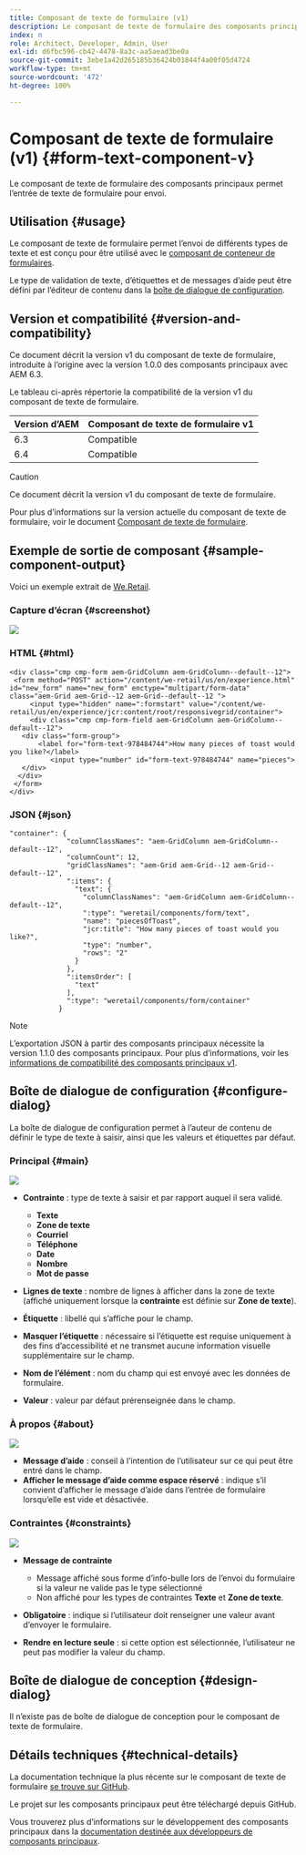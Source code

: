 ```yaml
---
title: Composant de texte de formulaire (v1)
description: Le composant de texte de formulaire des composants principaux permet l’entrée de texte de formulaire pour envoi.
index: n
role: Architect, Developer, Admin, User
exl-id: d6fbc596-cb42-4478-8a3c-aa5aead3be0a
source-git-commit: 3ebe1a42d265185b36424b01844f4a00f05d4724
workflow-type: tm+mt
source-wordcount: '472'
ht-degree: 100%

---
```


# Composant de texte de formulaire (v1) {#form-text-component-v}

Le composant de texte de formulaire des composants principaux permet l’entrée de texte de formulaire pour envoi.

## Utilisation {#usage}

Le composant de texte de formulaire permet l’envoi de différents types de texte et est conçu pour être utilisé avec le [composant de conteneur de formulaires](form-container-v1.md).

Le type de validation de texte, d’étiquettes et de messages d’aide peut être défini par l’éditeur de contenu dans la [boîte de dialogue de configuration](#configure-dialog).

## Version et compatibilité {#version-and-compatibility}

Ce document décrit la version v1 du composant de texte de formulaire, introduite à l’origine avec la version 1.0.0 des composants principaux avec AEM 6.3.

Le tableau ci-après répertorie la compatibilité de la version v1 du composant de texte de formulaire.

| Version d’AEM | Composant de texte de formulaire v1 |
|--- |--- |
| 6.3 | Compatible |
| 6.4 | Compatible |

>[!CAUTION]
>
>Ce document décrit la version v1 du composant de texte de formulaire.
>
>Pour plus d’informations sur la version actuelle du composant de texte de formulaire, voir le document [Composant de texte de formulaire](/help/components/forms/form-text.md).

## Exemple de sortie de composant {#sample-component-output}

Voici un exemple extrait de [We.Retail](https://helpx.adobe.com/fr/experience-manager/6-4/sites/developing/using/we-retail.html).

### Capture d’écran {#screenshot}

![](/help/assets/chlimage_1-22.png)

### HTML {#html}

```
<div class="cmp cmp-form aem-GridColumn aem-GridColumn--default--12">
 <form method="POST" action="/content/we-retail/us/en/experience.html" id="new_form" name="new_form" enctype="multipart/form-data" class="aem-Grid aem-Grid--12 aem-Grid--default--12 ">
     <input type="hidden" name=":formstart" value="/content/we-retail/us/en/experience/jcr:content/root/responsivegrid/container">
     <div class="cmp cmp-form-field aem-GridColumn aem-GridColumn--default--12">
   <div class="form-group">
       <label for="form-text-978484744">How many pieces of toast would you like?</label>
          <input type="number" id="form-text-978484744" name="pieces">
   </div>
  </div>
 </form>
</div>
```

### JSON {#json}

```
"container": {
              "columnClassNames": "aem-GridColumn aem-GridColumn--default--12",
              "columnCount": 12,
              "gridClassNames": "aem-Grid aem-Grid--12 aem-Grid--default--12",
              ":items": {
                "text": {
                  "columnClassNames": "aem-GridColumn aem-GridColumn--default--12",
                  ":type": "weretail/components/form/text",
                  "name": "piecesOfToast",
                  "jcr:title": "How many pieces of toast would you like?",
                  "type": "number",
                  "rows": "2"
                }
              },
              ":itemsOrder": [
                "text"
              ],
              ":type": "weretail/components/form/container"
            }
```

>[!NOTE]
>
>L’exportation JSON à partir des composants principaux nécessite la version 1.1.0 des composants principaux. Pour plus d’informations, voir les [informations de compatibilité des composants principaux v1](/help/versions.md).

## Boîte de dialogue de configuration {#configure-dialog}

La boîte de dialogue de configuration permet à l’auteur de contenu de définir le type de texte à saisir, ainsi que les valeurs et étiquettes par défaut.

### Principal {#main}

![](/help/assets/chlimage_1-23.png)

* **Contrainte** : type de texte à saisir et par rapport auquel il sera validé.

   * **Texte**
   * **Zone de texte**
   * **Courriel**
   * **Téléphone**
   * **Date**
   * **Nombre**
   * **Mot de passe**

* **Lignes de texte** : nombre de lignes à afficher dans la zone de texte (affiché uniquement lorsque la **contrainte** est définie sur **Zone de texte**).

* **Étiquette** : libellé qui s’affiche pour le champ.
* **Masquer l’étiquette** : nécessaire si l’étiquette est requise uniquement à des fins d’accessibilité et ne transmet aucune information visuelle supplémentaire sur le champ.
* **Nom de l’élément** : nom du champ qui est envoyé avec les données de formulaire.
* **Valeur** : valeur par défaut prérenseignée dans le champ.

### À propos {#about}

![](/help/assets/chlimage_1-24.png)

* **Message d’aide** : conseil à l’intention de l’utilisateur sur ce qui peut être entré dans le champ.
* **Afficher le message d’aide comme espace réservé** : indique s’il convient d’afficher le message d’aide dans l’entrée de formulaire lorsqu’elle est vide et désactivée.

### Contraintes {#constraints}

![](/help/assets/chlimage_1-25.png)

* **Message de contrainte**

   * Message affiché sous forme d’info-bulle lors de l’envoi du formulaire si la valeur ne valide pas le type sélectionné
   * Non affiché pour les types de contraintes **Texte** et **Zone de texte**.

* **Obligatoire** : indique si l’utilisateur doit renseigner une valeur avant d’envoyer le formulaire.
* **Rendre en lecture seule** : si cette option est sélectionnée, l’utilisateur ne peut pas modifier la valeur du champ.

## Boîte de dialogue de conception {#design-dialog}

Il n’existe pas de boîte de dialogue de conception pour le composant de texte de formulaire.

## Détails techniques {#technical-details}

La documentation technique la plus récente sur le composant de texte de formulaire [se trouve sur GitHub](https://github.com/adobe/aem-core-wcm-components/tree/master/content/src/content/jcr_root/apps/core/wcm/components/form/text/v1/text).

Le projet sur les composants principaux peut être téléchargé depuis GitHub.

Vous trouverez plus d’informations sur le développement des composants principaux dans la [documentation destinée aux développeurs de composants principaux](/help/developing/overview.md).
